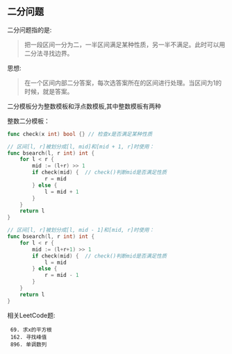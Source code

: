 ## 二分问题

二分问题指的是:

> 把一段区间一分为二，一半区间满足某种性质，另一半不满足。此时可以用二分法寻找边界。

思想:

> 在一个区间内部二分答案，每次选答案所在的区间进行处理。当区间为1的时候，就是答案。

二分模板分为整数模板和浮点数模板,其中整数模板有两种

整数二分模板：
```go
func check(x int) bool {} // 检查x是否满足某种性质

// 区间[l, r]被划分成[l, mid]和[mid + 1, r]时使用：
func bsearch(l, r int) int {
	for l < r {
		mid := (l+r) >> 1
		if check(mid) {  // check()判断mid是否满足性质
		    r = mid	
        } else {
            l = mid + 1	
        }
	}
	return l
}

// 区间[l, r]被划分成[l, mid - 1]和[mid, r]时使用：
func bsearch(l, r int) int {
    for l < r {
        mid := (l+r+1) >> 1
        if check(mid) {  // check()判断mid是否满足性质
            l = mid
        } else {
            r = mid - 1
        }
    }
    return l
}
```


相关LeetCode题:
```
 69. 求x的平方根 
 162. 寻找峰值 
 896. 单调数列
```

